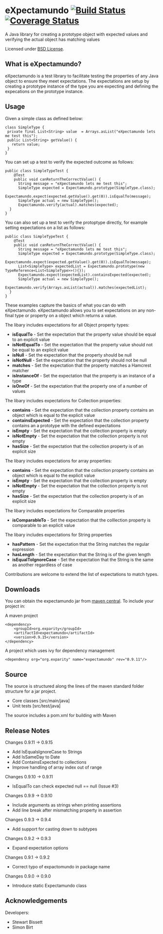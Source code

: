 eXpectamundo  [![Build Status](https://travis-ci.org/eXparity/expectamundo.svg?branch=master)](https://travis-ci.org/eXparity/expectamundo) [![Coverage Status](https://coveralls.io/repos/eXparity/expectamundo/badge.png?branch=master)](https://coveralls.io/r/eXparity/expectamundo?branch=master)
=============

A Java library for creating a prototype object with expected values and verifying the actual object has matching values

Licensed under [BSD License][].

What is eXpectamundo?
-----------------
eXpectamundo is a test library to facilitate testing the properties of any Java object to ensure they meet expectations. The expectations are setup by creating a prototype instance of the type you are expecting and defining the expecations on the prototype instance.  

Usage
-------------

Given a simple class as defined below:

    class SimpleType {
     private final List<String> value  = Arrays.asList("eXpectamundo lets me test this");
     public List<String> getValue() {
       return value;
     }
    }

You can set up a test to verify the expected outcome as follows:

    public class SimpleTypeTest {
    	@Test
    	public void canReturnTheCorrectValue() {
    	  String message = "eXpectamundo lets me test this";
    	  SimpleType expected = Expectamundo.prototype(SimpleType.class);
    	  Expectamundo.expect(expected.getValue().get(0)).isEqualTo(message);
    	  SimpleType actual = new SimpleType();
    	  Expectamundo.verify(actual).matches(expected);
      }
    }

You can also set up a test to verify the protoptype directly, for example setting expectations on a list as follows:

    public class SimpleTypeTest {
    	@Test
    	public void canReturnTheCorrectValue() {
    	  String message = "eXpectamundo lets me test this";
    	  SimpleType expected = Expectamundo.prototype(SimpleType.class);
    	  Expectamundo.expect(expected.getValue().get(0)).isEqualTo(message);
    	  List<SimpleType> expectedList = Expectamundo.prototype(new TypeReference<List<SimpleType>>(){});
    	  Expectamundo.expect(expectedList).containsExpected(expected);
    	  SimpleType actual = new SimpleType();
    	  Expectamundo.verify(Arrays.asList(actual)).matches(expectedList);
      }
    }

These examples capture the basics of what you can do with eXpectamundo. eXpectamundo allows you to set expectations on any non-final type or property on a object which returns a value.

The libary includes expectations for all Object property types:

* __isEqualTo__ - Set the expectation that the property value should be equal to an explicit value
* __isNotEqualTo__ - Set the expectation that the property value should not be equal to an explicit value
* __isNull__ - Set the expectation that the property should be null
* __isNotNull__ - Set the expectation that the property should not be null
* __matches__ - Set the expectation that the property matches a Hamcrest matcher
* __isInstanceOf__ - Set the expectation that the property is an instance of a type
* __isOneOf__ - Set the expectation that the property one of a number of values

The libary includes expectations for Collection properties:

* __contains__ - Set the expectation that the collection property contains an object which is equal to the explicit value
* __containsExpected__ - Set the expectation that the collection property contains an a prototype with the defined expectations
* __isEmpty__ - Set the expectation that the collection property is empty
* __isNotEmpty__ - Set the expectation that the collection property is not empty
* __hasSize__ - Set the expectation that the collection property is of an explicit size

The libary includes expectations for array properties:

* __contains__ - Set the expectation that the collection property contains an object which is equal to the explicit value
* __isEmpty__ - Set the expectation that the collection property is empty
* __isNotEmpty__ - Set the expectation that the collection property is not empty
* __hasSize__ - Set the expectation that the collection property is of an explicit size

The libary includes expectations for Comparable properties

* __isComparableTo__ - Set the expectation that the colllection property is comparable to an explicit value

The libary includes expectations for String properties

* __hasPattern__ - Set the expectation that the String matches the regular expression
* __hasLength__ - Set the expectation that the String is of the given length
* __isEqualToIgnoreCase__ - Set the expectation that the String is the same as another regardless of case

Contributions are welcome to extend the list of expectations to match types.

Downloads
---------
You can obtain the expectamundo jar from [maven central][]. To include your project in:

A maven project

    <dependency>
        <groupId>org.exparity</groupId>
        <artifactId>expectamundo</artifactId>
        <version>0.9.15</version>
    </dependency>

A project which uses ivy for dependency management

    <dependency org="org.exparity" name="expectamundo" rev="0.9.11"/>

Source
------
The source is structured along the lines of the maven standard folder structure for a jar project.

  * Core classes [src/main/java]
  * Unit tests [src/test/java]

The source includes a pom.xml for building with Maven 

Release Notes
-------------

Changes 0.9.11 -> 0.9.15
  * Add IsEqualsIgnoreCase to Strings
  * Add IsSameDay to Date  
  * Add ContainsExpected to collections
  * Improve handling of array index out of range  

Changes 0.9.10 -> 0.9.11
  * IsEqualTo can check expected null == null (Issue #3)

Changes 0.9.9 -> 0.9.10
  * Include arguments as strings when printing assertions
  * Add line break after mismatching property in assertion

Changes 0.9.3 -> 0.9.4
  * Add support for casting down to subtypes

Changes 0.9.2 -> 0.9.3
  * Expand expectation options

Changes 0.9.1 -> 0.9.2
  * Correct typo of expactomundo in package name

Changes 0.9.0 -> 0.9.0
  * Introduce static Expectamundo class
            
Acknowledgements
----------------
Developers:
  * Stewart Bissett
  * Simon Birt


[BSD License]: http://opensource.org/licenses/BSD-3-Clause
[Maven central]: http://search.maven.org/#search%7Cga%7C1%7Ca%3A%22expectamundo%22
